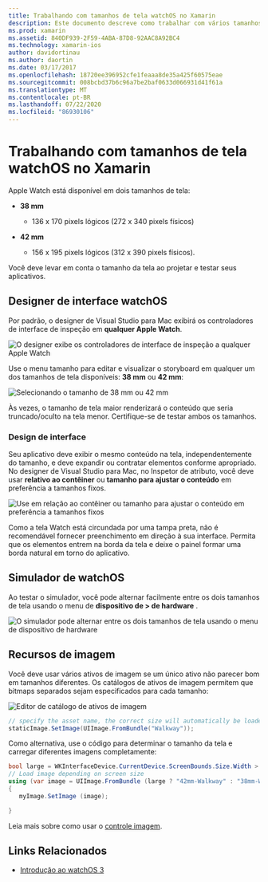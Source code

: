 ```yaml
---
title: Trabalhando com tamanhos de tela watchOS no Xamarin
description: Este documento descreve como trabalhar com vários tamanhos de tela watchOS. Ele aborda o watchOS interface designer, o simulador de watchOS e os recursos de imagem.
ms.prod: xamarin
ms.assetid: 840DF939-2F59-4ABA-87D8-92AAC8A92BC4
ms.technology: xamarin-ios
author: davidortinau
ms.author: daortin
ms.date: 03/17/2017
ms.openlocfilehash: 18720ee396952cfe1feaaa8de35a425f60575eae
ms.sourcegitcommit: 008bcbd37b6c96a7be2baf0633d066931d41f61a
ms.translationtype: MT
ms.contentlocale: pt-BR
ms.lasthandoff: 07/22/2020
ms.locfileid: "86930106"
---
```

# <a name="working-with-watchos-screen-sizes-in-xamarin"></a>Trabalhando com tamanhos de tela watchOS no Xamarin

Apple Watch está disponível em dois tamanhos de tela:

- **38 mm**
  - 136 x 170 pixels lógicos (272 x 340 pixels físicos)

- **42 mm**
  - 156 x 195 pixels lógicos (312 x 390 pixels físicos).

Você deve levar em conta o tamanho da tela ao projetar e testar seus aplicativos.

## <a name="watchos-interface-designer"></a>Designer de interface watchOS

Por padrão, o designer de Visual Studio para Mac exibirá os controladores de interface de inspeção em **qualquer Apple Watch**.

![O designer exibe os controladores de interface de inspeção a qualquer Apple Watch](screen-sizes-images/screen-any-sml.png)

Use o menu tamanho para editar e visualizar o storyboard em qualquer um dos tamanhos de tela disponíveis: **38 mm** ou **42 mm**:

![Selecionando o tamanho de 38 mm ou 42 mm](screen-sizes-images/screen-menu-sml.png)

Às vezes, o tamanho de tela maior renderizará o conteúdo que seria truncado/oculto na tela menor.
Certifique-se de testar ambos os tamanhos.

### <a name="interface-design"></a>Design de interface

Seu aplicativo deve exibir o mesmo conteúdo na tela, independentemente do tamanho, e deve expandir ou contratar elementos conforme apropriado. No designer de Visual Studio para Mac, no Inspetor de atributo, você deve usar **relativo ao contêiner** ou **tamanho para ajustar o conteúdo** em preferência a tamanhos fixos.

![Use em relação ao contêiner ou tamanho para ajustar o conteúdo em preferência a tamanhos fixos](screen-sizes-images/sizeattributepanel-sml.png)

Como a tela Watch está circundada por uma tampa preta, não é recomendável fornecer preenchimento em direção à sua interface. Permita que os elementos entrem na borda da tela e deixe o painel formar uma borda natural em torno do aplicativo.

## <a name="watchos-simulator"></a>Simulador de watchOS

Ao testar o simulador, você pode alternar facilmente entre os dois tamanhos de tela usando o menu de **dispositivo de > de hardware** .

![O simulador pode alternar entre os dois tamanhos de tela usando o menu de dispositivo de hardware](screen-sizes-images/simulator.png)

## <a name="image-resources"></a>Recursos de imagem

Você deve usar vários ativos de imagem se um único ativo não parecer bom em tamanhos diferentes. Os catálogos de ativos de imagem permitem que bitmaps separados sejam especificados para cada tamanho:

![Editor de catálogo de ativos de imagem](screen-sizes-images/images-xcassets.png)

```csharp
// specify the asset name, the correct size will automatically be loaded
staticImage.SetImage(UIImage.FromBundle("Walkway"));
```

Como alternativa, use o código para determinar o tamanho da tela e carregar diferentes imagens completamente:

```csharp
bool large = WKInterfaceDevice.CurrentDevice.ScreenBounds.Size.Width > 136.0;
// Load image depending on screen size
using (var image = UIImage.FromBundle (large ? "42mm-Walkway" : "38mm-Walkway"))
{
   myImage.SetImage (image);

}
```

Leia mais sobre como usar o [controle imagem](~/ios/watchos/user-interface/image.md).

## <a name="related-links"></a>Links Relacionados

- [Introdução ao watchOS 3](~/ios/watchos/platform/introduction-to-watchos3/index.md)
